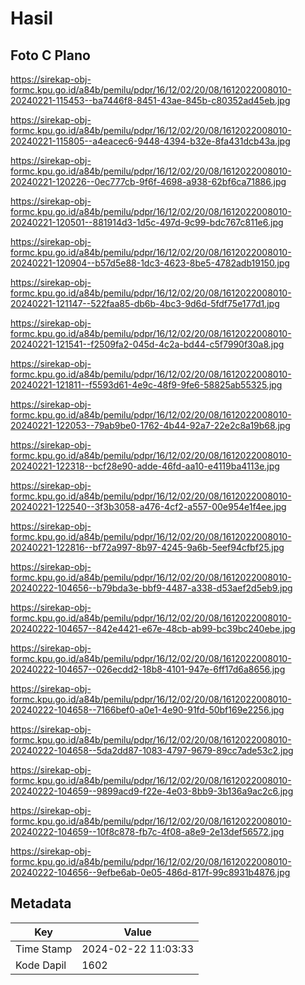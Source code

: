# Hasil

## Foto C Plano

https://sirekap-obj-formc.kpu.go.id/a84b/pemilu/pdpr/16/12/02/20/08/1612022008010-20240221-115453--ba7446f8-8451-43ae-845b-c80352ad45eb.jpg

https://sirekap-obj-formc.kpu.go.id/a84b/pemilu/pdpr/16/12/02/20/08/1612022008010-20240221-115805--a4eacec6-9448-4394-b32e-8fa431dcb43a.jpg

https://sirekap-obj-formc.kpu.go.id/a84b/pemilu/pdpr/16/12/02/20/08/1612022008010-20240221-120226--0ec777cb-9f6f-4698-a938-62bf6ca71886.jpg

https://sirekap-obj-formc.kpu.go.id/a84b/pemilu/pdpr/16/12/02/20/08/1612022008010-20240221-120501--881914d3-1d5c-497d-9c99-bdc767c811e6.jpg

https://sirekap-obj-formc.kpu.go.id/a84b/pemilu/pdpr/16/12/02/20/08/1612022008010-20240221-120904--b57d5e88-1dc3-4623-8be5-4782adb19150.jpg

https://sirekap-obj-formc.kpu.go.id/a84b/pemilu/pdpr/16/12/02/20/08/1612022008010-20240221-121147--522faa85-db6b-4bc3-9d6d-5fdf75e177d1.jpg

https://sirekap-obj-formc.kpu.go.id/a84b/pemilu/pdpr/16/12/02/20/08/1612022008010-20240221-121541--f2509fa2-045d-4c2a-bd44-c5f7990f30a8.jpg

https://sirekap-obj-formc.kpu.go.id/a84b/pemilu/pdpr/16/12/02/20/08/1612022008010-20240221-121811--f5593d61-4e9c-48f9-9fe6-58825ab55325.jpg

https://sirekap-obj-formc.kpu.go.id/a84b/pemilu/pdpr/16/12/02/20/08/1612022008010-20240221-122053--79ab9be0-1762-4b44-92a7-22e2c8a19b68.jpg

https://sirekap-obj-formc.kpu.go.id/a84b/pemilu/pdpr/16/12/02/20/08/1612022008010-20240221-122318--bcf28e90-adde-46fd-aa10-e4119ba4113e.jpg

https://sirekap-obj-formc.kpu.go.id/a84b/pemilu/pdpr/16/12/02/20/08/1612022008010-20240221-122540--3f3b3058-a476-4cf2-a557-00e954e1f4ee.jpg

https://sirekap-obj-formc.kpu.go.id/a84b/pemilu/pdpr/16/12/02/20/08/1612022008010-20240221-122816--bf72a997-8b97-4245-9a6b-5eef94cfbf25.jpg

https://sirekap-obj-formc.kpu.go.id/a84b/pemilu/pdpr/16/12/02/20/08/1612022008010-20240222-104656--b79bda3e-bbf9-4487-a338-d53aef2d5eb9.jpg

https://sirekap-obj-formc.kpu.go.id/a84b/pemilu/pdpr/16/12/02/20/08/1612022008010-20240222-104657--842e4421-e67e-48cb-ab99-bc39bc240ebe.jpg

https://sirekap-obj-formc.kpu.go.id/a84b/pemilu/pdpr/16/12/02/20/08/1612022008010-20240222-104657--026ecdd2-18b8-4101-947e-6ff17d6a8656.jpg

https://sirekap-obj-formc.kpu.go.id/a84b/pemilu/pdpr/16/12/02/20/08/1612022008010-20240222-104658--7166bef0-a0e1-4e90-91fd-50bf169e2256.jpg

https://sirekap-obj-formc.kpu.go.id/a84b/pemilu/pdpr/16/12/02/20/08/1612022008010-20240222-104658--5da2dd87-1083-4797-9679-89cc7ade53c2.jpg

https://sirekap-obj-formc.kpu.go.id/a84b/pemilu/pdpr/16/12/02/20/08/1612022008010-20240222-104659--9899acd9-f22e-4e03-8bb9-3b136a9ac2c6.jpg

https://sirekap-obj-formc.kpu.go.id/a84b/pemilu/pdpr/16/12/02/20/08/1612022008010-20240222-104659--10f8c878-fb7c-4f08-a8e9-2e13def56572.jpg

https://sirekap-obj-formc.kpu.go.id/a84b/pemilu/pdpr/16/12/02/20/08/1612022008010-20240222-104656--9efbe6ab-0e05-486d-817f-99c8931b4876.jpg


## Metadata

| Key        | Value               |
| ---------- | ------------------- |
| Time Stamp | 2024-02-22 11:03:33 |
| Kode Dapil | 1602                |



